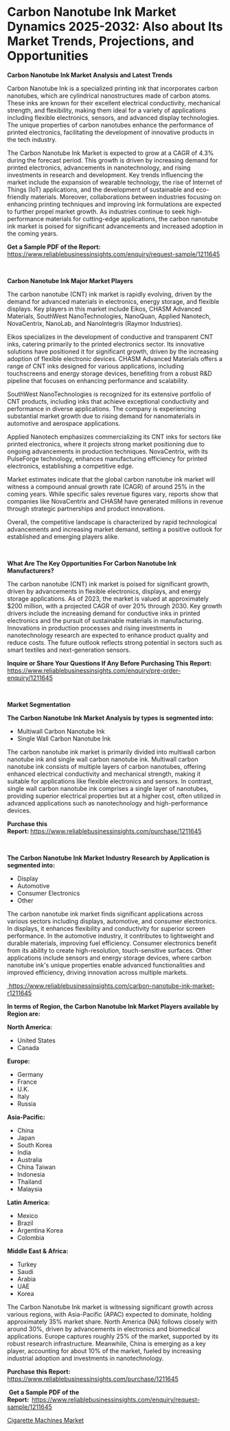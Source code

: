 <p><h1>Carbon Nanotube Ink Market Dynamics 2025-2032: Also about Its Market Trends, Projections, and Opportunities</h1></p><p><strong>Carbon Nanotube Ink Market Analysis and Latest Trends</strong></p>
<p><p>Carbon Nanotube Ink is a specialized printing ink that incorporates carbon nanotubes, which are cylindrical nanostructures made of carbon atoms. These inks are known for their excellent electrical conductivity, mechanical strength, and flexibility, making them ideal for a variety of applications including flexible electronics, sensors, and advanced display technologies. The unique properties of carbon nanotubes enhance the performance of printed electronics, facilitating the development of innovative products in the tech industry.</p><p>The Carbon Nanotube Ink Market is expected to grow at a CAGR of 4.3% during the forecast period. This growth is driven by increasing demand for printed electronics, advancements in nanotechnology, and rising investments in research and development. Key trends influencing the market include the expansion of wearable technology, the rise of Internet of Things (IoT) applications, and the development of sustainable and eco-friendly materials. Moreover, collaborations between industries focusing on enhancing printing techniques and improving ink formulations are expected to further propel market growth. As industries continue to seek high-performance materials for cutting-edge applications, the carbon nanotube ink market is poised for significant advancements and increased adoption in the coming years.</p></p>
<p><strong>Get a Sample PDF of the Report:&nbsp;</strong> <a href="https://www.reliablebusinessinsights.com/enquiry/request-sample/1211645?utm_campaign=3430&utm_medium=2&utm_source=Github&utm_content=ia&utm_term=24032025&utm_id=carbon-nanotube-ink">https://www.reliablebusinessinsights.com/enquiry/request-sample/1211645</a></p>
<p>&nbsp;</p>
<p><strong>Carbon Nanotube Ink Major Market Players</strong></p>
<p><p>The carbon nanotube (CNT) ink market is rapidly evolving, driven by the demand for advanced materials in electronics, energy storage, and flexible displays. Key players in this market include Eikos, CHASM Advanced Materials, SouthWest NanoTechnologies, NanoQuan, Applied Nanotech, NovaCentrix, NanoLab, and NanoIntegris (Raymor Industries).</p><p>Eikos specializes in the development of conductive and transparent CNT inks, catering primarily to the printed electronics sector. Its innovative solutions have positioned it for significant growth, driven by the increasing adoption of flexible electronic devices. CHASM Advanced Materials offers a range of CNT inks designed for various applications, including touchscreens and energy storage devices, benefiting from a robust R&D pipeline that focuses on enhancing performance and scalability.</p><p>SouthWest NanoTechnologies is recognized for its extensive portfolio of CNT products, including inks that achieve exceptional conductivity and performance in diverse applications. The company is experiencing substantial market growth due to rising demand for nanomaterials in automotive and aerospace applications.</p><p>Applied Nanotech emphasizes commercializing its CNT inks for sectors like printed electronics, where it projects strong market positioning due to ongoing advancements in production techniques. NovaCentrix, with its PulseForge technology, enhances manufacturing efficiency for printed electronics, establishing a competitive edge.</p><p>Market estimates indicate that the global carbon nanotube ink market will witness a compound annual growth rate (CAGR) of around 25% in the coming years. While specific sales revenue figures vary, reports show that companies like NovaCentrix and CHASM have generated millions in revenue through strategic partnerships and product innovations.</p><p>Overall, the competitive landscape is characterized by rapid technological advancements and increasing market demand, setting a positive outlook for established and emerging players alike.</p></p>
<p>&nbsp;</p>
<p><strong>What Are The Key Opportunities For Carbon Nanotube Ink Manufacturers?</strong></p>
<p><p>The carbon nanotube (CNT) ink market is poised for significant growth, driven by advancements in flexible electronics, displays, and energy storage applications. As of 2023, the market is valued at approximately $200 million, with a projected CAGR of over 20% through 2030. Key growth drivers include the increasing demand for conductive inks in printed electronics and the pursuit of sustainable materials in manufacturing. Innovations in production processes and rising investments in nanotechnology research are expected to enhance product quality and reduce costs. The future outlook reflects strong potential in sectors such as smart textiles and next-generation sensors.</p></p>
<p><strong>Inquire or Share Your Questions If Any Before Purchasing This Report:</strong> <a href="https://www.reliablebusinessinsights.com/enquiry/pre-order-enquiry/1211645?utm_campaign=3430&utm_medium=2&utm_source=Github&utm_content=ia&utm_term=24032025&utm_id=carbon-nanotube-ink">https://www.reliablebusinessinsights.com/enquiry/pre-order-enquiry/1211645</a></p>
<p>&nbsp;</p>
<p><strong>Market Segmentation</strong></p>
<p><strong>The Carbon Nanotube Ink Market Analysis by types is segmented into:</strong></p>
<p><ul><li>Multiwall Carbon Nanotube Ink</li><li>Single Wall Carbon Nanotube Ink</li></ul></p>
<p><p>The carbon nanotube ink market is primarily divided into multiwall carbon nanotube ink and single wall carbon nanotube ink. Multiwall carbon nanotube ink consists of multiple layers of carbon nanotubes, offering enhanced electrical conductivity and mechanical strength, making it suitable for applications like flexible electronics and sensors. In contrast, single wall carbon nanotube ink comprises a single layer of nanotubes, providing superior electrical properties but at a higher cost, often utilized in advanced applications such as nanotechnology and high-performance devices.</p></p>
<p><strong>Purchase this Report:&nbsp;</strong><a href="https://www.reliablebusinessinsights.com/purchase/1211645?utm_campaign=3430&utm_medium=2&utm_source=Github&utm_content=ia&utm_term=24032025&utm_id=carbon-nanotube-ink">https://www.reliablebusinessinsights.com/purchase/1211645</a></p>
<p>&nbsp;</p>
<p><strong>The Carbon Nanotube Ink Market Industry Research by Application is segmented into:</strong></p>
<p><ul><li>Display</li><li>Automotive</li><li>Consumer Electronics</li><li>Other</li></ul></p>
<p><p>The carbon nanotube ink market finds significant applications across various sectors including displays, automotive, and consumer electronics. In displays, it enhances flexibility and conductivity for superior screen performance. In the automotive industry, it contributes to lightweight and durable materials, improving fuel efficiency. Consumer electronics benefit from its ability to create high-resolution, touch-sensitive surfaces. Other applications include sensors and energy storage devices, where carbon nanotube ink's unique properties enable advanced functionalities and improved efficiency, driving innovation across multiple markets.</p></p>
<p><a href="https://www.reliablebusinessinsights.com/carbon-nanotube-ink-market-r1211645?utm_campaign=3430&utm_medium=2&utm_source=Github&utm_content=ia&utm_term=24032025&utm_id=carbon-nanotube-ink">&nbsp;https://www.reliablebusinessinsights.com/carbon-nanotube-ink-market-r1211645</a></p>
<p><strong>In terms of Region, the Carbon Nanotube Ink Market Players available by Region are:</strong></p>
<p>
    <p> <strong> North America: </strong>
        <ul>
            <li>United States</li>
            <li>Canada</li>
        </ul>
        </p> 
    <p> <strong> Europe: </strong>
        <ul>
            <li>Germany</li>
            <li>France</li>
            <li>U.K.</li>
            <li>Italy</li>
            <li>Russia</li>
        </ul>
        </p> 
    <p> <strong> Asia-Pacific: </strong>
        <ul>
            <li>China</li>
            <li>Japan</li>
            <li>South Korea</li>
            <li>India</li>
            <li>Australia</li>
            <li>China Taiwan</li>
            <li>Indonesia</li>
            <li>Thailand</li>
            <li>Malaysia</li>
        </ul>
        </p> 
    <p> <strong> Latin America: </strong>
        <ul>
            <li>Mexico</li>
            <li>Brazil</li>
            <li>Argentina Korea</li>
            <li>Colombia</li>
        </ul>
        </p> 
    <p> <strong> Middle East & Africa: </strong>
        <ul>
            <li>Turkey</li>
            <li>Saudi</li>
            <li>Arabia</li>
            <li>UAE</li>
            <li>Korea</li>
        </ul>
    </p>
    </p>
<p><p>The Carbon Nanotube Ink market is witnessing significant growth across various regions, with Asia-Pacific (APAC) expected to dominate, holding approximately 35% market share. North America (NA) follows closely with around 30%, driven by advancements in electronics and biomedical applications. Europe captures roughly 25% of the market, supported by its robust research infrastructure. Meanwhile, China is emerging as a key player, accounting for about 10% of the market, fueled by increasing industrial adoption and investments in nanotechnology.</p></p>
<p><strong>Purchase this Report: </strong><a href="https://www.reliablebusinessinsights.com/purchase/1211645?utm_campaign=3430&utm_medium=2&utm_source=Github&utm_content=ia&utm_term=24032025&utm_id=carbon-nanotube-ink">https://www.reliablebusinessinsights.com/purchase/1211645</a></p>
<p>&nbsp;<strong>Get a Sample PDF of the Report:&nbsp;&nbsp;</strong><a href="https://www.reliablebusinessinsights.com/enquiry/request-sample/1211645?utm_campaign=3430&utm_medium=2&utm_source=Github&utm_content=ia&utm_term=24032025&utm_id=carbon-nanotube-ink">https://www.reliablebusinessinsights.com/enquiry/request-sample/1211645</a></p>
<p><strong></strong></p>
<p><p><a href="https://github.com/theyasnare5w/Market-Research-Report-List-1/blob/main/cigarette-machines-market.md?utm_campaign=3430&utm_medium=2&utm_source=Github&utm_content=ia&utm_term=24032025&utm_id=carbon-nanotube-ink">Cigarette Machines Market</a></p></p>